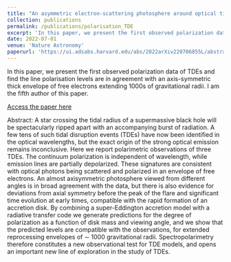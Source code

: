 ```yaml
---
title: "An asymmetric electron-scattering photosphere around optical tidal disruption events"
collection: publications
permalink: /publications/polarisation_TDE
excerpt: 'In this paper, we present the first observed polarization data of TDEs and find the line polarisation levels are in agreement with an axis-symmetric thick envelope of free electrons extending 1000s of gravitational radii. I am the fifth author of this paper. '
date: 2022-07-01
venue: 'Nature Astronomy'
paperurl: 'https://ui.adsabs.harvard.edu/abs/2022arXiv220706855L/abstract'
---
```

In this paper, we present the first observed polarization data of TDEs and find the line polarisation levels are in agreement with an axis-symmetric thick envelope of free electrons extending 1000s of gravitational radii. I am the fifth author of this paper. 

<a href="https://ui.adsabs.harvard.edu/abs/2022arXiv220706855L/abstract" target="_blank">Access the paper here</a>

Abstract: A star crossing the tidal radius of a supermassive black hole will be spectacularly ripped apart with an accompanying burst of radiation. A few tens of such tidal disruption events (TDEs) have now been identified in the optical wavelengths, but the exact origin of the strong optical emission remains inconclusive. Here we report polarimetric observations of three TDEs. The continuum polarization is independent of wavelength, while emission lines are partially depolarized. These signatures are consistent with optical photons being scattered and polarized in an envelope of free electrons. An almost axisymmetric photosphere viewed from different angles is in broad agreement with the data, but there is also evidence for deviations from axial symmetry before the peak of the flare and significant time evolution at early times, compatible with the rapid formation of an accretion disk. By combining a super-Eddington accretion model with a radiative transfer code we generate predictions for the degree of polarization as a function of disk mass and viewing angle, and we show that the predicted levels are compatible with the observations, for extended reprocessing envelopes of  ∼ 1000 gravitational radii. Spectropolarimetry therefore constitutes a new observational test for TDE models, and opens an important new line of exploration in the study of TDEs.
